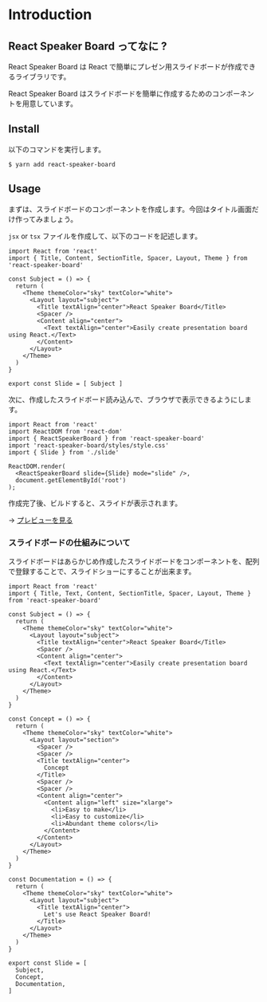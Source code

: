 # Introduction

## React Speaker Board ってなに ?

React Speaker Board は React で簡単にプレゼン用スライドボードが作成できるライブラリです。

React Speaker Board はスライドボードを簡単に作成するためのコンポーネントを用意しています。

## Install

以下のコマンドを実行します。

```txt: shell
$ yarn add react-speaker-board
```

## Usage

まずは、スライドボードのコンポーネントを作成します。今回はタイトル画面だけ作ってみましょう。

`jsx` or `tsx` ファイルを作成して、以下のコードを記述します。

```tsx:Slide.tsx
import React from 'react'
import { Title, Content, SectionTitle, Spacer, Layout, Theme } from 'react-speaker-board'

const Subject = () => {
  return (
    <Theme themeColor="sky" textColor="white">
      <Layout layout="subject">
        <Title textAlign="center">React Speaker Board</Title>
        <Spacer />
        <Content align="center">
          <Text textAlign="center">Easily create presentation board using React.</Text>
        </Content>
      </Layout>
    </Theme>
  )
}

export const Slide = [ Subject ]
```

次に、作成したスライドボード読み込んで、ブラウザで表示できるようにします。

```tsx:index.tsx
import React from 'react'
import ReactDOM from 'react-dom'
import { ReactSpeakerBoard } from 'react-speaker-board'
import 'react-speaker-board/styles/style.css'
import { Slide } from './slide'

ReactDOM.render(
  <ReactSpeakerBoard slide={Slide} mode="slide" />,
  document.getElementById('root')
);
```

作成完了後、ビルドすると、スライドが表示されます。

→ [プレビューを見る](/demo/introduction)


### スライドボードの仕組みについて

スライドボードはあらかじめ作成したスライドボードをコンポーネントを、配列で登録することで、スライドショーにすることが出来ます。

```tsx
import React from 'react'
import { Title, Text, Content, SectionTitle, Spacer, Layout, Theme } from 'react-speaker-board'

const Subject = () => {
  return (
    <Theme themeColor="sky" textColor="white">
      <Layout layout="subject">
        <Title textAlign="center">React Speaker Board</Title>
        <Spacer />
        <Content align="center">
          <Text textAlign="center">Easily create presentation board using React.</Text>
        </Content>
      </Layout>
    </Theme>
  )
}

const Concept = () => {
  return (
    <Theme themeColor="sky" textColor="white">
      <Layout layout="section">
        <Spacer />
        <Spacer />
        <Title textAlign="center">
          Concept
        </Title>
        <Spacer />
        <Spacer />
        <Content align="center">
          <Content align="left" size="xlarge">
            <li>Easy to make</li>
            <li>Easy to customize</li>
            <li>Abundant theme colors</li>
          </Content>
        </Content>
      </Layout>
    </Theme>
  )
}

const Documentation = () => {
  return (
    <Theme themeColor="sky" textColor="white">
      <Layout layout="subject">
        <Title textAlign="center">
          Let's use React Speaker Board!
        </Title>
      </Layout>
    </Theme>
  )
}

export const Slide = [
  Subject,
  Concept,
  Documentation,
]
```
